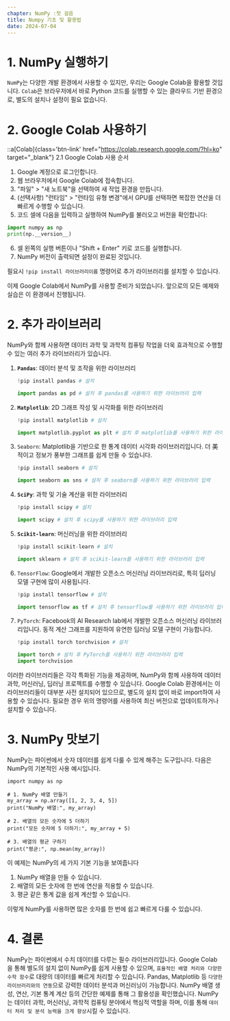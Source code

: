 ```yaml
---
chapter: NumPy :첫 걸음
title: Numpy 기초 및 활용법
date: 2024-07-04
---
```

# 1. NumPy 실행하기

`NumPy`는 다양한 개발 환경에서 사용할 수 있지만, 우리는 Google Colab을 활용할 것입니다. `Colab`은 브라우저에서 바로 Python 코드를 실행할 수 있는 클라우드 기반 환경으로, 별도의 설치나 설정이 필요 없습니다.  


# 2. Google Colab 사용하기
::a[Colab]{class='btn-link' href="https://colab.research.google.com/?hl=ko" target="_blank"}
2.1 Google Colab 사용 순서
1. Google 계정으로 로그인합니다.
2. 웹 브라우저에서 Google Colab에 접속합니다.
3. "파일" > "새 노트북"을 선택하여 새 작업 환경을 만듭니다.
4. (선택사항) "런타임" > "런타임 유형 변경"에서 GPU를 선택하면 복잡한 연산을 더 빠르게 수행할 수 있습니다.
5. 코드 셀에 다음을 입력하고 실행하여 NumPy를 불러오고 버전을 확인합니다:

```python
import numpy as np
print(np.__version__)

```

6. 셀 왼쪽의 실행 버튼이나 "Shift + Enter" 키로 코드를 실행합니다.
7. NumPy 버전이 출력되면 설정이 완료된 것입니다.

필요시 `!pip install 라이브러리이름` 명령어로 추가 라이브러리를 설치할 수 있습니다.

이제 Google Colab에서 NumPy를 사용할 준비가 되었습니다. 앞으로의 모든 예제와 실습은 이 환경에서 진행됩니다.

# 2. 추가 라이브러리

NumPy와 함께 사용하면 데이터 과학 및 과학적 컴퓨팅 작업을 더욱 효과적으로 수행할 수 있는 여러 추가 라이브러리가 있습니다.

1. **`Pandas`**: 데이터 분석 및 조작을 위한 라이브러리
    
    ```python
    !pip install pandas # 설치
    
    import pandas as pd # 설치 후 pandas를 사용하기 위한 라이브러리 입력
    ```
    
2. **`Matplotlib`**: 2D 그래프 작성 및 시각화를 위한 라이브러리
    
    ```python
    !pip install matplotlib # 설치
    
    import matplotlib.pyplot as plt # 설치 후 matplotlib를 사용하기 위한 라이브러리 입력
    ```
    
3. `Seaborn`: Matplotlib을 기반으로 한 통계 데이터 시각화 라이브러리입니다. 더 美적이고 정보가 풍부한 그래프를 쉽게 만들 수 있습니다.
    
    ```python
    !pip install seaborn # 설치
    
    import seaborn as sns # 설치 후 seaborn를 사용하기 위한 라이브러리 입력
    ```
    
4. **`SciPy`**: 과학 및 기술 계산을 위한 라이브러리
    
    ```python
    !pip install scipy # 설치
    
    import scipy # 설치 후 scipy를 사용하기 위한 라이브러리 입력
    ```
    
5. **`Scikit-learn`**: 머신러닝을 위한 라이브러리
    
    ```python
    !pip install scikit-learn # 설치
    
    import sklearn # 설치 후 scikit-learn를 사용하기 위한 라이브러리 입력
    ```
    
6. `TensorFlow`: Google에서 개발한 오픈소스 머신러닝 라이브러리로, 특히 딥러닝 모델 구현에 많이 사용됩니다.
    
    ```python
    !pip install tensorflow # 설치
    
    import tensorflow as tf # 설치 후 tensorflow를 사용하기 위한 라이브러리 입력
    ```
    
7. `PyTorch`: Facebook의 AI Research lab에서 개발한 오픈소스 머신러닝 라이브러리입니다. 동적 계산 그래프를 지원하여 유연한 딥러닝 모델 구현이 가능합니다.
    
    ```python
    !pip install torch torchvision # 설치
    
    import torch # 설치 후 PyTorch를 사용하기 위한 라이브러리 입력
    import torchvision
    ```
    

이러한 라이브러리들은 각각 특화된 기능을 제공하며, NumPy와 함께 사용하여 데이터 과학, 머신러닝, 딥러닝 프로젝트를 수행할 수 있습니다. Google Colab 환경에서는 이 라이브러리들이 대부분 사전 설치되어 있으므로, 별도의 설치 없이 바로 import하여 사용할 수 있습니다. 필요한 경우 위의 명령어를 사용하여 최신 버전으로 업데이트하거나 설치할 수 있습니다.

# 3. NumPy 맛보기

NumPy는 파이썬에서 숫자 데이터를 쉽게 다룰 수 있게 해주는 도구입니다. 다음은 NumPy의 기본적인 사용 예시입니다. 

```python-exec
import numpy as np

# 1. NumPy 배열 만들기
my_array = np.array([1, 2, 3, 4, 5])
print("NumPy 배열:", my_array)

# 2. 배열의 모든 숫자에 5 더하기
print("모든 숫자에 5 더하기:", my_array + 5)

# 3. 배열의 평균 구하기
print("평균:", np.mean(my_array))
```

이 예제는 NumPy의 세 가지 기본 기능을 보여줍니다

1. NumPy 배열을 만들 수 있습니다.
2. 배열의 모든 숫자에 한 번에 연산을 적용할 수 있습니다.
3. 평균 같은 통계 값을 쉽게 계산할 수 있습니다.

이렇게 NumPy를 사용하면 많은 숫자를 한 번에 쉽고 빠르게 다룰 수 있습니다.

# 4. 결론

NumPy는 파이썬에서 수치 데이터를 다루는 필수 라이브러리입니다. Google Colab을 통해 별도의 설치 없이 NumPy를 쉽게 사용할 수 있으며, `효율적인 배열 처리와 다양한 수학 함수`로 대량의 데이터를 빠르게 처리할 수 있습니다. Pandas, Matplotlib 등 `다양한 라이브러리와의 연동`으로 강력한 데이터 분석과 머신러닝이 가능합니다. NumPy 배열 생성, 연산, 기본 통계 계산 등의 간단한 예제를 통해 그 활용성을 확인했습니다. NumPy는 데이터 과학, 머신러닝, 과학적 컴퓨팅 분야에서 핵심적 역할을 하며, 이를 통해 `데이터 처리 및 분석 능력을 크게 향상`시킬 수 있습니다.
